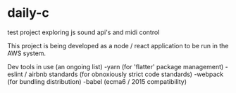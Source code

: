 # daily-c
test project exploring js sound api's and midi control


This project is being developed as a node / react application to be run in the AWS system.

Dev tools in use (an ongoing list)
-yarn (for 'flatter' package management)
-eslint / airbnb standards (for obnoxiously strict code standards)
-webpack (for bundling distribution)
-babel (ecma6 / 2015 compatibility)
